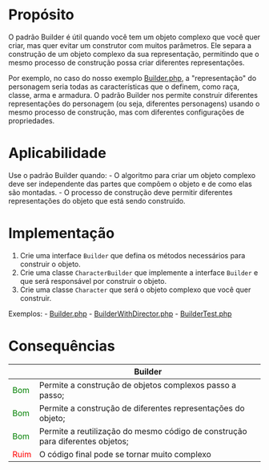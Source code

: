 # Propósito

O padrão Builder é útil quando você tem um objeto complexo que você quer criar, mas quer evitar um construtor com muitos parâmetros. Ele separa a construção de um objeto complexo da sua representação, permitindo que o mesmo processo de construção possa criar diferentes representações.

Por exemplo, no caso do nosso exemplo [Builder.php](Builder.php), a "representação" do personagem seria todas as características que o definem, como raça, classe, arma e armadura. O padrão Builder nos permite construir diferentes representações do personagem (ou seja, diferentes personagens) usando o mesmo processo de construção, mas com diferentes configurações de propriedades.

# Aplicabilidade

Use o padrão Builder quando:
	- O algoritmo para criar um objeto complexo deve ser independente das partes que compõem o objeto e de como elas são montadas.
	- O processo de construção deve permitir diferentes representações do objeto que está sendo construído.

# Implementação

1. Crie uma interface `Builder` que defina os métodos necessários para construir o objeto.
2. Crie uma classe `CharacterBuilder` que implemente a interface `Builder` e que será responsável por construir o objeto.
3. Crie uma classe `Character` que será o objeto complexo que você quer construir.

Exemplos:
	- [Builder.php](Builder.php)
    - [BuilderWithDirector.php](BuilderWithDirector.php)
    - [BuilderTest.php](../../../tests/Patterns/Creational/Builder/BuilderTest.php)

# Consequências

|   | Builder |
|---|---------|
| <span style="color:green">Bom</span> | Permite a construção de objetos complexos passo a passo; |
| <span style="color:green">Bom</span> | Permite a construção de diferentes representações do objeto; |
| <span style="color:green">Bom</span> | Permite a reutilização do mesmo código de construção para diferentes objetos; |
| <span style="color:red">Ruim</span> | O código final pode se tornar muito complexo |

